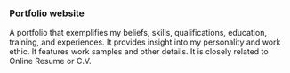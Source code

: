 ### Portfolio website

A portfolio that exemplifies my beliefs, skills, qualifications, education, training, and experiences. It provides insight into my personality and work ethic. 
It features work samples and other details. It is closely related to Online Resume or C.V.
